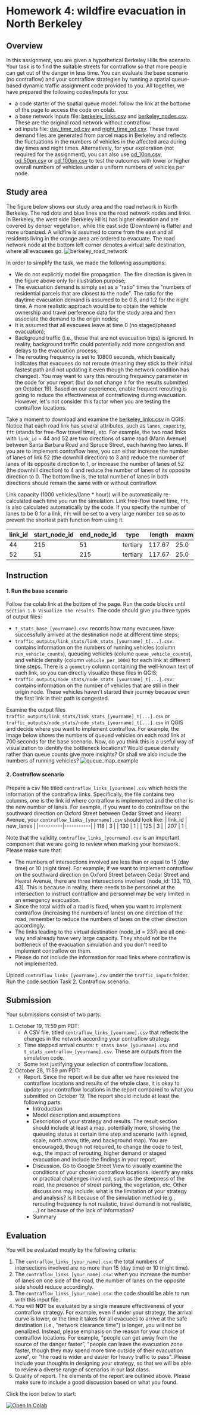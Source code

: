 # Homework 4: wildfire evacuation in North Berkeley

## Overview

In this assignment, you are given a hypothetical Berkeley Hills fire scenario. Your task is to find the suitable streets for contraflow so that more people can get out of the danger in less time. You can evaluate the base scenario (no contraflow) and your contraflow strategies by running a spatial queue-based dynamic traffic assignment code provided to you. All together, we have prepared the following codes/inputs for you: 
* a code starter of the spatial queue model: follow the link at the bottome of the page to access the code on colab.
* a base network inputs file: [berkeley_links.csv](https://raw.githubusercontent.com/UCB-CE170a/Fall2021/master/traffic_data/berkeley_links.csv) and [berkeley_nodes.csv](https://raw.githubusercontent.com/UCB-CE170a/Fall2021/master/traffic_data/berkeley_nodes.csv). These are the original road network without contraflow.
* od inputs file: [day_time_od.csv](https://raw.githubusercontent.com/UCB-CE170a/Fall2021/master/traffic_data/day_time_od.csv) and [night_time_od.csv](https://raw.githubusercontent.com/UCB-CE170a/Fall2021/master/traffic_data/night_time_od.csv). These travel demand files are generated from parcel maps in Berkeley and reflects the fluctuations in the numbers of vehicles in the affected area during day times and night times. Alternatively, for your exploration (not required for the assignment), you can also use [od_10pn.csv](https://raw.githubusercontent.com/UCB-CE170a/Fall2021/master/traffic_data/od_10pn.csv), [od_50pn.csv](https://raw.githubusercontent.com/UCB-CE170a/Fall2021/master/traffic_data/od_50pn.csv) or [od_100pn.csv](https://raw.githubusercontent.com/UCB-CE170a/Fall2021/master/traffic_data/od_100pn.csv) to test the outcomes with lower or higher overall numbers of vehicles under a uniform numbers of vehicles per node. 

## Study area

The figure below shows our study area and the road network in North Berkeley. The red dots and blue lines are the road network nodes and links. In Berkeley, the west side (Berkeley Hills) has higher elevation and are covered by denser vegetation, while the east side (Downtown) is flatter and more urbanized. A wildfire is assumed to come from the east and all residents living in the orange area are ordered to evacuate. The road network node at the bottom left corner denotes a virtual safe destination, where all evacuees go.
![berkeley_road_network](berkeley_road_network.png "Berkeley roads")

In order to simplify the task, we made the following assumptions:
- We do not explicitly model fire propagation. The fire direction is given in the figure above only for illustration purpose;
- The evacuation demand is simply set as a "ratio" times the "numbers of residential parcels that are closest to the node". The ratio for the daytime evacuation demand is assumed to be 0.8, and 1.2 for the night time. A more realistic approach would be to obtain the vehicle ownership and travel perference data for the study area and then associate the demand to the origin nodes;
- It is assumed that all evacuees leave at time 0 (no staged/phased evacuation);
- Background traffic (i.e., those that are not evacuation trips) is ignored. In reality, background traffic could potentially add more congestion and delays to the evacuation process;
- The rerouting frequency is set to 10800 seconds, which basically indicates that evacuees do not reroute (meaning they stick to their initial fastest path and not updating it even though the network condition has changed). You may want to vary this rerouting frequency parameter in the code for your report (but do not change it for the results submitted on October 19). Based on our experience, enable frequent rerouting is going to reduce the effectiveness of contraflowing during evacuation. However, let's not consider this factor when you are testing the contraflow locations.

Take a moment to download and examine the [berkeley_links.csv](https://raw.githubusercontent.com/UCB-CE170a/Fall2021/master/traffic_data/berkeley_links.csv) in QGIS. Notice that each road link has several attributes, such as `lanes`, `capacity`, `fft` (stands for free-flow travel time), etc. For example, the two road links with `link_id` = 44 and 52 are two directions of same road (Marin Avenue) between Santa Barbara Road and Spruce Street, each having two lanes. If you are to implement contraflow here, you can either increase the number of lanes of link 52 (the downhill direction) to 3 and reduce the number of lanes of its opposite direction to 1, or increase the number of lanes of 52 (the downhill direction) to 4 and reduce the number of lanes of its opposite direction to 0. The bottom line is, the total number of lanes in both directions should remain the same with or without contraflow.

Link capacity (1000 vehicles/(lane * hour)) will be automatically re-calculated each time you run the simulation. Link free-flow travel time, `fft`, is also calculated automatically by the code. If you specify the number of lanes to be 0 for a link,  `fft` will be set to a very large number `1e8` so as to prevent the shortest path function from using it.

|link_id  | start_node_id| end_node_id  |  type   | length  |maxmph   |lanes    | capacity| fft      | ... |
|---------|--------------|--------------|---------|---------|---------|---------|---------|----------|-----|
|44       |215           |51            |tertiary |117.67   |25.0     |2        |2000     |10.53.    | ... |
|52       |51            |215           |tertiary |117.67   |25.0     |2        |2000     |10.53.    | ... |

## Instruction
#### 1. Run the base scenario
Follow the colab link at the bottom of the page. Run the code blocks until `Section 1.b Visualize the results`. The code should give you three types of output files:
- `t_stats_base_[yourname].csv`: records how many evacuees have successfully arrived at the destination node at different time steps;
- `traffic_outputs/link_stats/link_stats_[yourname]_t[...].csv`: contains information on the numbers of running vehicles (column `run_vehicle_counts`), queueing vehicles (colume `queue_vehicle_counts`), and vehicle density (column `vehicle_per_100m`) for each link at different time steps. There is a `geometry` column containing the well-known text of each link, so you can directly visualize these files in QGIS;
- `traffic_outputs/node_stats/node_stats_[yourname]_t[...].csv`: contains information on the number of vehicles that are still in their origin node. These vehicles haven't started their journey because even the first link in their path is congested.

Examine the output files `traffic_outputs/link_stats/link_stats_[yourname]_t[...].csv` or `traffic_outputs/node_stats/node_stats_[yourname]_t[...].csv` in QGIS and decide where you want to implement contraflow. For example, the image below shows the numbers of queued vehicles on each road link at 700 seconds for the base scenario. Now, do you think this is a useful way of visualization to identify the bottleneck locations? Would queue density rather than queue counts give more insights? Or shall we also include the numbers of running vehicles?
![queue_map_example](queue_map_example.png "Queuing vehicle map")

#### 2. Contraflow scenario
Prepare a csv file titled `contraflow_links_[yourname].csv` which holds the information of the contraflow links. Specifically, the file contains two columns, one is the link id where contraflow is implemented and the other is the new number of lanes. For example, if you want to do contraflow on the southward direction on Oxford Street between Cedar Street and Hearst Avenue, your `contraflow_links_[yourname].csv` should look like:
| link_id  | new_lanes |
|----------|-----------|
| 118      | 3         |
| 130      | 1         |
| 125      | 3         |
| 207      | 1         |

Note that the validity `contraflow_links_[yourname].csv` is an important component that we are going to review when marking your homework. Please make sure that:
- The numbers of intersections involved are less than or equal to 15 (day time) or 10 (night time). For example, if we want to implement contraflow on the southward direction on Oxford Street between Cedar Street and Hearst Avenue, there are three intersections involved (node_id: 133, 110, 43). This is because in reality, there needs to be personnel at the intersection to instruct contraflow and personnel may be very limited in an emergency evacuation.
- Since the total width of a road is fixed, when you want to implement contraflow (increasing the numbers of lanes) on one direction of the road, remember to reduce the numbers of lanes on the other direction accordingly.
- The links leading to the virtual destination (node_id = 237) are all one-way and already have very large capacity. They should not be the bottleneck of the evacuation simulation and you don't need to implement contraflow on them.
- Please do not include the information for road links where contraflow is not implemented.

Upload `contraflow_links_[yourname].csv` under the `traffic_inputs` folder. Run the code section Task 2. Contraflow scenario.

## Submission
Your submissions consist of two parts:
1. October 19, 11:59 pm PDT: 
    * A CSV file, titled `contraflow_links_[yourname].csv` that reflects the changes in the network according your contraflow strategy.
    * Time stepped arrival counts: `t_stats_base_[yourname].csv` and `t_stats_contraflow_[yourname].csv`. These are outputs from the simulation code.
    * Some text justifying your selection of contraflow locations.
2. October 28, 11:59 pm PDT:
    * Report. Since the report will be due after we have reviewed the contraflow locations and results of the whole class, it is okay to update your contraflow locations in the report compared to what you submitted on October 19. The report should include at least the following parts:
      * Introduction
      * Model description and assumptions
      * Description of your strategy and results. The result section should include at least a map, potentially more, showing the queueing status at certain time step and scenario (with legned, scale, north arrow, title, and background map). You are encouraged, though not required, to change the code to test, e.g., the impact of rerouting, higher demand or staged evacuation and include the findings in your report.
      * Discussion. Go to Google Street View to visually examine the conditions of your chosen contraflow locations. Identify any risks or practical challenges involved, such as the steepness of the road, the presence of street parking, the vegetation, etc. Other discussions may include: what is the limitation of your strategy and analysis? Is it because of the simulation method (e.g., rerouting frequency is not realistic, travel demand is not realistic, ...) or because of the lack of information?
      * Summary

## Evaluation
You will be evaluated mostly by the following criteria:
1. The `contraflow_links_[your_name].csv`: the total numbers of intersections involved are no more than 15 (day time) or 10 (night time).
2. The `contraflow_links_[your_name].csv`: when you increase the number of lanes on one side of the road, the number of lanes on the opposite side should reduce accordingly.
4. The `contraflow_links_[your_name].csv`: the code should be able to run with this input file.
5. You will **NOT** be evaluated by a single measure effectiveness of your contraflow strategy. For example, even if under your strategy, the arrival curve is lower, or the time it takes for all evacuees to arrive at the safe destination (i.e., "network clearance time") is longer, you will not be penalized. Instead, please emphasis on the reason for your choice of contraflow locations. For example, "people can get away from the source of the danger faster", "people can leave the evacuation zone faster, though they may spend more time outside of their evacuation zone", or "the road is wider and easier for heavy traffic to pass". Please include your thoughts in designing your strategy, so that we will be able to review a diverse range of scenarios in our last class.
6. Quality of report. The elements of the report are outlined above. Please make sure to include a good discussion based on what you found.

Click the icon below to start:

[![Open In Colab](https://colab.research.google.com/assets/colab-badge.svg)](https://colab.research.google.com/github/UCB-CE170a/Fall2021/blob/master/Homeworks/HW4/Assignment4_student.ipynb)
